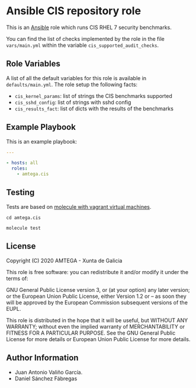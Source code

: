 # Ansible CIS repository role

This is an [Ansible](http://www.ansible.com) role which runs CIS RHEL 7 security benchmarks.

You can find the list of checks implemented by the role in the file `vars/main.yml` within the variable `cis_supported_audit_checks`.

## Role Variables

A list of all the default variables for this role is available in `defaults/main.yml`. The role setup the following facts:

- `cis_kernel_params`: list of strings the CIS benchmarks supported
- `cis_sshd_config`: list of strings with sshd config
- `cis_results_fact`: list of dicts with the results of the benchmarks

## Example Playbook

This is an example playbook:

```yaml
---

- hosts: all
  roles:
    - amtega.cis
```

## Testing

Tests are based on [molecule with vagrant virtual machines](https://molecule.readthedocs.io/en/latest/installation.html).

```shell
cd amtega.cis

molecule test
```

## License

Copyright (C) 2020 AMTEGA - Xunta de Galicia

This role is free software: you can redistribute it and/or modify it under the terms of:

GNU General Public License version 3, or (at your option) any later version; or the European Union Public License, either Version 1.2 or – as soon they will be approved by the European Commission ­subsequent versions of the EUPL.

This role is distributed in the hope that it will be useful, but WITHOUT ANY WARRANTY; without even the implied warranty of MERCHANTABILITY or FITNESS FOR A PARTICULAR PURPOSE.  See the GNU General Public License for more details or European Union Public License for more details.

## Author Information

- Juan Antonio Valiño García.
- Daniel Sánchez Fábregas
